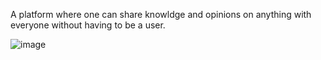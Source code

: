 A platform where one can share knowldge and opinions on anything with everyone without having to be a user.


![image](https://github.com/user-attachments/assets/e8d3a346-09af-4daf-b08e-8e3e93a88245)
